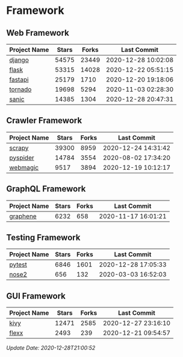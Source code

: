 # Framework

## Web Framework
| Project Name | Stars | Forks | Last Commit |
| ------------ | ----- | ----- | ----------- |
| [django](https://github.com/django/django) | 54575 | 23449 | 2020-12-28 10:02:08 |
| [flask](https://github.com/pallets/flask) | 53315 | 14028 | 2020-12-22 05:51:15 |
| [fastapi](https://github.com/tiangolo/fastapi) | 25179 | 1710 | 2020-12-20 19:18:06 |
| [tornado](https://github.com/tornadoweb/tornado) | 19698 | 5294 | 2020-11-03 02:28:30 |
| [sanic](https://github.com/huge-success/sanic) | 14385 | 1304 | 2020-12-28 20:47:31 |

## Crawler Framework
| Project Name | Stars | Forks | Last Commit |
| ------------ | ----- | ----- | ----------- |
| [scrapy](https://github.com/scrapy/scrapy) | 39300 | 8959 | 2020-12-24 14:31:42 |
| [pyspider](https://github.com/binux/pyspider) | 14784 | 3554 | 2020-08-02 17:34:20 |
| [webmagic](https://github.com/code4craft/webmagic) | 9517 | 3894 | 2020-12-19 10:12:17 |

## GraphQL Framework
| Project Name | Stars | Forks | Last Commit |
| ------------ | ----- | ----- | ----------- |
| [graphene](https://github.com/graphql-python/graphene) | 6232 | 658 | 2020-11-17 16:01:21 |

## Testing Framework
| Project Name | Stars | Forks | Last Commit |
| ------------ | ----- | ----- | ----------- |
| [pytest](https://github.com/pytest-dev/pytest) | 6846 | 1601 | 2020-12-28 17:05:33 |
| [nose2](https://github.com/nose-devs/nose2) | 656 | 132 | 2020-03-03 16:52:03 |

## GUI Framework
| Project Name | Stars | Forks | Last Commit |
| ------------ | ----- | ----- | ----------- |
| [kivy](https://github.com/kivy/kivy) | 12471 | 2585 | 2020-12-27 23:16:10 |
| [flexx](https://github.com/flexxui/flexx) | 2493 | 239 | 2020-12-21 09:54:57 |

*Update Date: 2020-12-28T21:00:52*